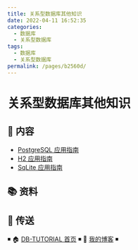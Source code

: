 ```yaml
---
title: 关系型数据库其他知识
date: 2022-04-11 16:52:35
categories: 
  - 数据库
  - 关系型数据库
tags: 
  - 数据库
  - 关系型数据库
permalink: /pages/b2560d/
---
```


# 关系型数据库其他知识

## 📖 内容

- [PostgreSQL 应用指南](01.PostgreSQL.md)
- [H2 应用指南](02.H2.md)
- [SqLite 应用指南](03.Sqlite.md)

## 📚 资料

## 🚪 传送

◾ 🏠 [DB-TUTORIAL 首页](https://github.com/dunwu/db-tutorial) ◾ 🎯 [我的博客](https://github.com/dunwu/blog) ◾
